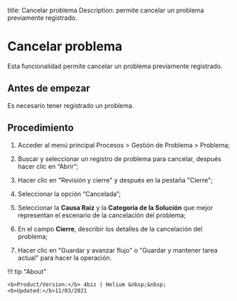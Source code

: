 title: Cancelar problema
Description: permite cancelar un problema previamente registrado.
# Cancelar problema

Esta funcionalidad permite cancelar un problema previamente registrado.

Antes de empezar
----------------

Es necesario tener registrado un problema.

Procedimiento 
-------------

1.  Acceder al menú principal Procesos \> Gestión
    de Problema \> Problema;

2.  Buscar y seleccionar un registro de problema para cancelar, después
    hacer clic en “Abrir”;

3.  Hacer clic en "Revisión y cierre" y después en la pestaña "Cierre";

4.  Seleccionar la opción “Cancelada”;

5.  Seleccionar la **Causa Raiz** y la **Categoría de la Solución** que mejor
    representan el escenario de la cancelación del problema;

6.  En el campo **Cierre**, describir los detalles de la cancelación del problema;

7.  Hacer clic en "Guardar y  avanzar flujo" o "Guardar y mantener tarea actual"
    para hacer la operación.

!!! tip "About"

    <b>Product/Version:</b> 4biz | Helium &nbsp;&nbsp;
    <b>Updated:</b>11/03/2021
